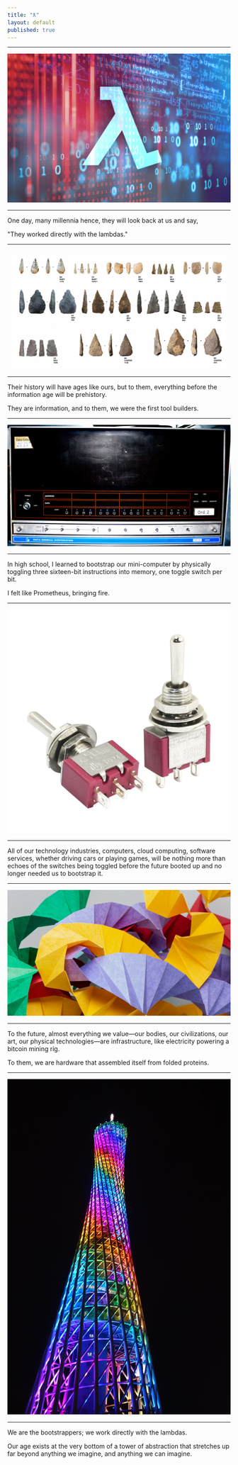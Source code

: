 ```yaml
---
title: "ƛ"
layout: default
published: true
---
```


---

<center><img src="/assets/images/lambdas/lambda.jpg"/></center>

---

One day, many millennia hence, they will look back at us and say,

"They worked directly with the lambdas."

---

<center><img src="/assets/images/lambdas/south-african-stone-tools.jpg"/></center>

---

Their history will have ages like ours, but to them, everything before the information age will be prehistory.

They are information, and to them, we were the first tool builders.

---

<center><img src="/assets/images/lambdas/nova-1220.jpg"/></center>

---

In high school, I learned to bootstrap our mini-computer by physically toggling three sixteen-bit instructions into memory, one toggle switch per bit.

I felt like Prometheus, bringing fire.

---

<center><img src="/assets/images/lambdas/switches.jpg"/></center>

---

All of our technology industries, computers, cloud computing, software services, whether driving cars or playing games, will be nothing more than echoes of the switches being toggled before the future booted up and no longer needed us to bootstrap it.

---

<center><img src="/assets/images/lambdas/protein-origami.png"/></center>

---

To the future, almost everything we value—our bodies, our civilizations, our art, our physical technologies—are infrastructure, like electricity powering a bitcoin mining rig.

To them, we are hardware that assembled itself from folded proteins.

---

<center><img src="/assets/images/lambdas/carlton-tower.jpg"/></center>

---

We are the bootstrappers; we work directly with the lambdas.

Our age exists at the very bottom of a tower of abstraction that stretches up far beyond anything we imagine, and anything we can imagine.
